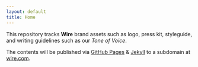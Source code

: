 ```yaml
---
layout: default
title: Home
---
```


This repository tracks **Wire** brand assets such as logo, press kit, styleguide, and writing guidelines such as our _Tone of Voice_.

The contents will be published via [GitHub Pages][1] & [Jekyll][2] to a subdomain at [wire.com][3].

[1]: https://pages.github.com
[2]: https://jekyllrb.com
[3]: http://wire.com
